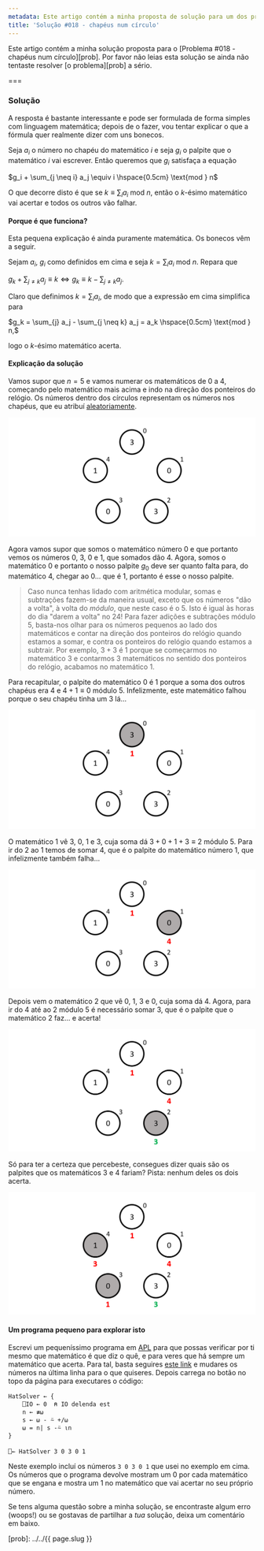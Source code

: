 ```yaml
---
metadata: Este artigo contém a minha proposta de solução para um dos problemas deste blogue.
title: 'Solução #018 - chapéus num círculo'
---
```


Este artigo contém a minha solução proposta para o [Problema #018 - chapéus num círculo][prob]. Por favor não leias esta solução se ainda não tentaste resolver [o problema][prob] a sério.

===

### Solução

A resposta é bastante interessante e pode ser formulada de forma simples com linguagem matemática; depois de o fazer, vou tentar explicar o que a fórmula quer realmente dizer com uns bonecos.

Seja $a_i$ o número no chapéu do matemático $i$ e seja $g_i$ o palpite que o matemático $i$ vai escrever. Então queremos que $g_i$ satisfaça a equação

$g_i + \sum_{j \neq i} a_j \equiv i \hspace{0.5cm} \text{mod } n$

O que decorre disto é que se $k \equiv \sum_i a_i \text{ mod } n$, então o $k$-ésimo matemático vai acertar e todos os outros vão falhar.

#### Porque é que funciona?

Esta pequena explicação é ainda puramente matemática. Os bonecos vêm a seguir.

Sejam $a_i$, $g_i$ como definidos em cima e seja $k = \sum_i a_i \text{ mod } n$. Repara que

$g_k + \sum_{j \neq k} a_j \equiv k \iff g_k \equiv k - \sum_{j \neq k} a_j.$

Claro que definimos $k = \sum_i a_i$, de modo que a expressão em cima simplifica para

$g_k = \sum_{j} a_j - \sum_{j \neq k} a_j = a_k \hspace{0.5cm} \text{mod } n,$

logo o $k$-ésimo matemático acerta.

#### Explicação da solução

Vamos supor que $n = 5$ e vamos numerar os matemáticos de $0$ a $4$, começando pelo matemático mais acima e indo na direção dos ponteiros do relógio. Os números dentro dos círculos representam os números nos chapéus, que eu atribuí [aleatoriamente][xkcd-random].

![hat-configuration.png](./hat-configuration.png)

Agora vamos supor que somos o matemático número $0$ e que portanto vemos os números $0$, $3$, $0$ e $1$, que somados dão $4$. Agora, somos o matemático $0$ e portanto o nosso palpite $g_0$ deve ser quanto falta para, do matemático $4$, chegar ao $0$... que é $1$, portanto é esse o nosso palpite.

 > Caso nunca tenhas lidado com aritmética modular, somas e subtrações fazem-se da maneira usual, exceto que os números "dão a volta", à volta do *módulo*, que neste caso é o $5$. Isto é igual às horas do dia "darem a volta" no $24$!
 > Para fazer adições e subtrações módulo $5$, basta-nos olhar para os números pequenos ao lado dos matemáticos e contar na direção dos ponteiros do relógio quando estamos a somar, e contra os ponteiros do relógio quando estamos a subtrair. Por exemplo, $3 + 3$ é $1$ porque se começarmos no matemático $3$ e contarmos $3$ matemáticos no sentido dos ponteiros do relógio, acabamos no matemático $1$.

Para recapitular, o palpite do matemático $0$ é $1$ porque a soma dos outros chapéus era $4$ e $4 + 1 \equiv 0$ módulo $5$. Infelizmente, este matemático falhou porque o seu chapéu tinha um $3$ lá...

![hat-0.png](./hat-0.png)

O matemático $1$ vê $3$, $0$, $1$ e $3$, cuja soma dá $3 + 0 + 1 + 3 \equiv 2$ módulo $5$. Para ir do $2$ ao $1$ temos de somar $4$, que é o palpite do matemático número $1$, que infelizmente também falha...

![hat-1.png](./hat-1.png)

Depois vem o matemático $2$ que vê $0$, $1$, $3$ e $0$, cuja soma dá $4$. Agora, para ir do $4$ até ao $2$ módulo $5$ é necessário somar $3$, que é o palpite que o matemático $2$ faz... e acerta!

![hat-2.png](./hat-2.png)

Só para ter a certeza que percebeste, consegues dizer quais são os palpites que os matemáticos $3$ e $4$ fariam? Pista: nenhum deles os dois acerta.

![all-hats.png](./all-hats.png)

#### Um programa pequeno para explorar isto

Escrevi um pequeníssimo programa em [APL](https://aplwiki.com) para que possas verificar por ti mesmo que matemático é que diz o quê, e para veres que há sempre um matemático que acerta. Para tal, basta seguires [este link][tio] e mudares os números na última linha para o que quiseres. Depois carrega no botão no topo da página para executares o código:

```apl
HatSolver ← {
    ⎕IO ← 0  ⍝ IO delenda est
    n ← ≢⍵
    s ← ⍵ - ⍨ +/⍵
    ⍵ = n| s -⍨ ⍳n
}

⎕← HatSolver 3 0 3 0 1
```

Neste exemplo incluí os números `3 0 3 0 1` que usei no exemplo em cima. Os números que o programa devolve mostram um $0$ por cada matemático que se engana e mostra um $1$ no matemático que vai acertar no seu próprio número.

Se tens alguma questão sobre a minha solução, se encontraste algum erro (woops!) ou se gostavas de partilhar a *tua* solução, deixa um comentário em baixo.

[roger-article]: http://archive.vector.org.uk/art10500850
[xkcd-random]: https://xkcd.com/221/
[tio]: https://tio.run/##SyzI0U2pTMzJT///3yOxJDg/pyy1SOFR2wSFai7OR31TPf3BHAMFhUe9cxWAvJTUnNS8lESF1OISLgUoyAOredS56FHvVi7OYgivd6uCLpBcoaCtDxYGCdgq5NUoFCvogoQf9W7O46rl4gJaAlKPsNwYaBsIG/7/DwA

[prob]: ../../{{ page.slug }}
